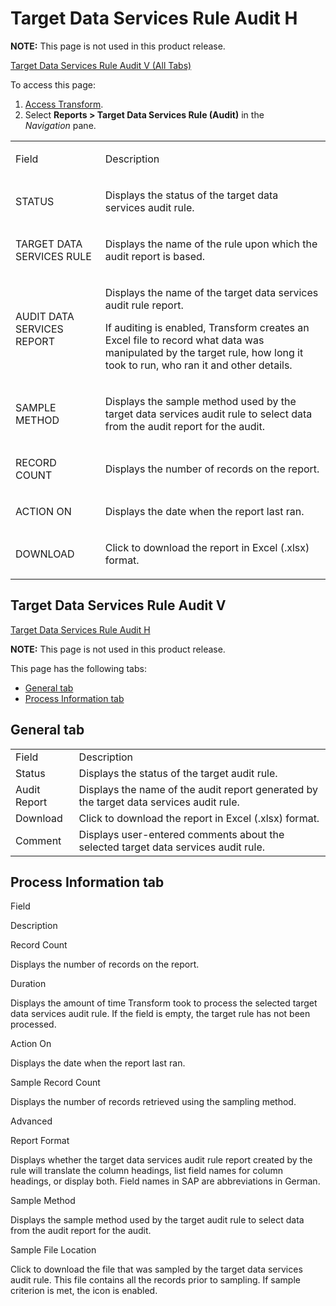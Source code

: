 # <span id="Target_DS_Rule_Audit_H"></span>Target Data Services Rule Audit H

<span style="font-weight: bold;">NOTE:</span> This page is not used in
this product release.

[Target Data Services Rule Audit V (All Tabs)](#Target_DS_Rule_Audit_V)

To access this page:

1.  [Access Transform](../Config/Access_Transform.htm).
2.  Select **Reports \> Target Data Services Rule (Audit)** in the
    *Navigation* pane.

<table>
<tbody>
<tr class="odd">
<td><p>Field</p></td>
<td><p>Description</p></td>
</tr>
<tr class="even">
<td><p>STATUS</p></td>
<td><p>Displays the <span id="Status" class="popUpLink">status</span> of the target data services audit rule.</p></td>
</tr>
<tr class="odd">
<td><p>TARGET DATA SERVICES RULE</p></td>
<td><p>Displays the name of the rule upon which the audit report is based.</p></td>
</tr>
<tr class="even">
<td><p>AUDIT DATA SERVICES REPORT</p></td>
<td><p>Displays the name of the target data services audit rule report.</p>
<p>If auditing is enabled, Transform creates an Excel file to record what data was manipulated by the target rule, how long it took to run, who ran it and other details.</p></td>
</tr>
<tr class="odd">
<td><p>SAMPLE METHOD</p></td>
<td><p>Displays the sample method used by the target data services audit rule to select data from the audit report for the audit.</p></td>
</tr>
<tr class="even">
<td><p>RECORD COUNT</p></td>
<td><p>Displays the number of records on the report.</p></td>
</tr>
<tr class="odd">
<td><p>ACTION ON</p></td>
<td><p>Displays the date when the report last ran.</p></td>
</tr>
<tr class="even">
<td><p>DOWNLOAD</p></td>
<td><p>Click to download the report in Excel (.xlsx) format.</p></td>
</tr>
</tbody>
</table>

## <span id="Target_DS_Rule_Audit_V"></span>Target Data Services Rule Audit V

[Target Data Services Rule Audit H](#Target_DS_Rule_Audit_H)

<span style="font-weight: bold;">NOTE:</span> This page is not used in
this product release.

This page has the following tabs:

  - [General tab](#General_Tab)
  - [Process Information
tab](#Process)

## <span id="General_Tab"></span>General tab

|              |                                                                                          |
| ------------ | ---------------------------------------------------------------------------------------- |
| Field        | Description                                                                              |
| Status       | Displays the <span id="Status" class="popUpLink">status</span> of the target audit rule. |
| Audit Report | Displays the name of the audit report generated by the target data services audit rule.  |
| Download     | Click to download the report in Excel (.xlsx) format.                                    |
| Comment      | Displays user-entered comments about the selected target data services audit rule.       |

## <span id="Process"></span>Process Information tab

Field

Description

Record Count

Displays the number of records on the report.

Duration

Displays the amount of time Transform took to process the selected
target data services audit rule. If the field is empty, the target rule
has not been processed.

Action On

Displays the date when the report last ran.

Sample Record Count

Displays the number of records retrieved using the sampling method.

Advanced

Report Format

Displays whether the target data services audit rule report created by
the rule will translate the column headings, list field names for column
headings, or display both. Field names in SAP are abbreviations in
German.

Sample Method

Displays the sample method used by the target audit rule to select data
from the audit report for the audit.

Sample File Location

Click to download the file that was sampled by the target data services
audit rule. This file contains all the records prior to sampling. If
sample criterion is met, the icon is enabled.
